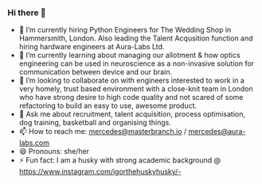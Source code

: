 ### Hi there 👋

- 🔭 I’m currently hiring Python Engineers for The Wedding Shop in Hammersmith, London. Also leading the Talent Acqusition function and hiring hardware engineers at Aura-Labs Ltd. 
- 🌱 I’m currently learning about managing our allotment & how optics engineering can be used in neuroscience as a non-invasive solution for communication between device and our brain.
- 👯 I’m looking to collaborate on with engineers interested to work in a very homely, trust based environment with a close-knit team in London who have strong desire to high code quality and not scared of some refactoring to build an easy to use, awesome product. 
- 💬 Ask me about recruitment, talent acquisition, process optimisation, dog training, basketball and organising things.
- 📫 How to reach me: mercedes@masterbranch.io / mercedes@aura-labs.com 
- 😄 Pronouns: she/her
- ⚡ Fun fact: I am a husky with strong academic background @  https://www.instagram.com/igorthehuskyhusky/- 
